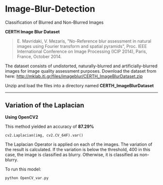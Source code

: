 # Image-Blur-Detection
Classification of Blurred and Non-Blurred Images  

**CERTH Image Blur Dataset**


> E. Mavridaki, V. Mezaris, "No-Reference blur assessment in natural images using Fourier transform and spatial pyramids", Proc. IEEE International Conference on Image Processing (ICIP 2014), Paris, France, October 2014.


The dataset consists of undistorted, naturally-blurred and artificially-blurred images for image quality
assessment purposes.
Download the dataset from here:
http://mklab.iti.gr/files/imageblur/CERTH_ImageBlurDataset.zip

Unzip and load the files into a directory named **CERTH_ImageBlurDataset**



---

## Variation of the Laplacian
**Using OpenCV2**

This method yielded an accuracy of **87.29%**

`cv2.Laplacian(img, cv2.CV_64F).var()`

The Laplacian Operator is applied on each of the images. 
The variation of the result is calculated.
If the variation is below the threshold, 400 in this case, the image is classified as blurry.
Otherwise, it is classified as non-blurry.


To run this model:

`python OpenCV_var.py`

